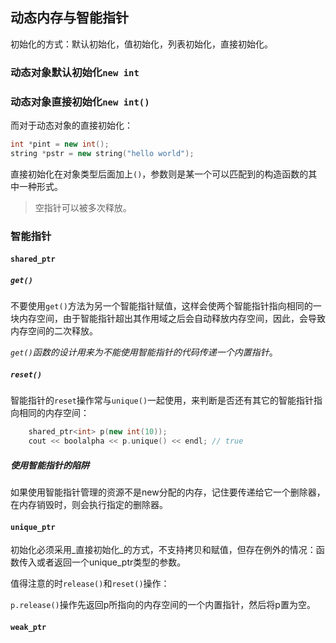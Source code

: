 ## 动态内存与智能指针

初始化的方式：默认初始化，值初始化，列表初始化，直接初始化。

### 动态对象默认初始化`new int`



### 动态对象直接初始化`new int()`

而对于动态对象的直接初始化：

```c++
int *pint = new int();
string *pstr = new string("hello world");
```

直接初始化在对象类型后面加上`()`，参数则是某一个可以匹配到的构造函数的其中一种形式。

> 空指针可以被多次释放。

### 智能指针

#### `shared_ptr`

##### `get()`

不要使用`get()`方法为另一个智能指针赋值，这样会使两个智能指针指向相同的一块内存空间，由于智能指针超出其作用域之后会自动释放内存空间，因此，会导致内存空间的二次释放。

_`get()`函数的设计用来为不能使用智能指针的代码传递一个内置指针_。

##### `reset()`

智能指针的`reset`操作常与`unique()`一起使用，来判断是否还有其它的智能指针指向相同的内存空间：

```c++
	shared_ptr<int> p(new int(10));
	cout << boolalpha << p.unique() << endl; // true
```

##### 使用智能指针的陷阱

如果使用智能指针管理的资源不是new分配的内存，记住要传递给它一个删除器，在内存销毁时，则会执行指定的删除器。

#### `unique_ptr`

初始化必须采用_直接初始化_的方式，不支持拷贝和赋值，但存在例外的情况：函数传入或者返回一个unique_ptr类型的参数。

值得注意的时`release()`和`reset()`操作：

`p.release()`操作先返回p所指向的内存空间的一个内置指针，然后将p置为空。

#### `weak_ptr`